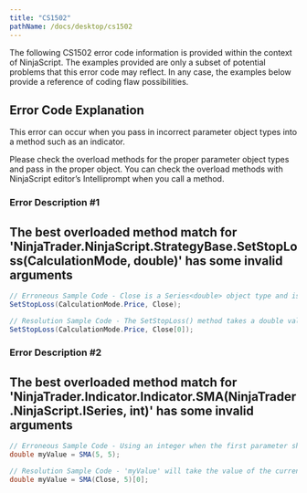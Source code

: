```yaml
---
title: "CS1502"
pathName: /docs/desktop/cs1502
---
```


The following CS1502 error code information is provided within the context of NinjaScript. The examples provided are only a subset of potential problems that this error code may reflect. In any case, the examples below provide a reference of coding flaw possibilities.

## Error Code Explanation

This error can occur when you pass in incorrect parameter object types into a method such as an indicator.

Please check the overload methods for the proper parameter object types and pass in the proper object. You can check the overload methods with NinjaScript editor’s Intelliprompt when you call a method.

### Error Description #1

## The best overloaded method match for 'NinjaTrader.NinjaScript.StrategyBase.SetStopLoss(CalculationMode, double)' has some invalid arguments

```csharp
// Erroneous Sample Code - Close is a Series<double> object type and is not a valid value to the SetStopLoss() method
SetStopLoss(CalculationMode.Price, Close);
```

```csharp
// Resolution Sample Code - The SetStopLoss() method takes a double value so pass in Close[0]
SetStopLoss(CalculationMode.Price, Close[0]);
```

### Error Description #2

## The best overloaded method match for 'NinjaTrader.Indicator.Indicator.SMA(NinjaTrader.NinjaScript.ISeries<double>, int)' has some invalid arguments

```csharp
// Erroneous Sample Code - Using an integer when the first parameter should be a Series<double>
double myValue = SMA(5, 5);
```

```csharp
// Resolution Sample Code - 'myValue' will take the value of the current bar's SMA
double myValue = SMA(Close, 5)[0];
```
